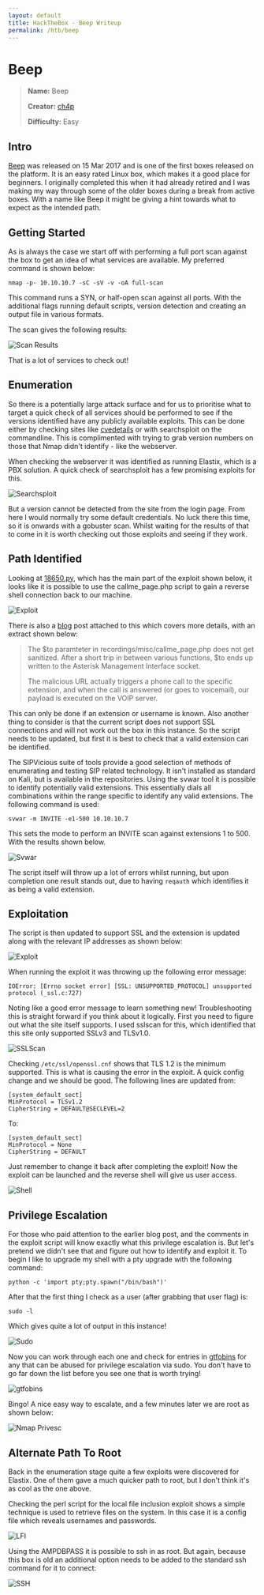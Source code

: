 ```yaml
---
layout: default
title: HackTheBox - Beep Writeup
permalink: /htb/beep
---
```


# Beep

> **Name:** Beep
>
> **Creator:** [ch4p](https://www.hackthebox.eu/home/users/profile/1)
>
> **Difficulty:** Easy


## Intro

[Beep](https://www.hackthebox.eu/home/machines/profile/5) was released on 15 Mar 2017 and is one of the first boxes released on the platform. It is an easy rated Linux box, which makes it a good place for beginners. I originally completed this when it had already retired and I was making my way through some of the older boxes during a break from active boxes. With a name like Beep it might be giving a hint towards what to expect as the intended path. 


## Getting Started

As is always the case we start off with performing a full port scan against the box to  get an idea of what services are available. My preferred command is shown below:

``` nmap -p- 10.10.10.7 -sC -sV -v -oA full-scan ```

This command runs a SYN, or half-open scan against all ports. With the additional flags running default scripts, version detection and creating an output file in various formats. 

The scan gives the following results:

![Scan Results]({{site.url}}/assets/beep/scan-results.png)

That is a lot of services to check out!


## Enumeration

So there is a potentially large attack surface and for us to prioritise what to target a quick check of all services should be performed to see if the versions identified have any publicly available exploits. This can be done either by checking sites like [cvedetails](https://www.cvedetails.com/) or with searchsploit on the commandline. This is complimented with trying to grab version numbers on those that Nmap didn't identify - like the webserver.

When checking the webserver it was identified as running Elastix, which is a PBX solution. A quick check of searchsploit has a few promising exploits for this.

![Searchsploit]({{site.url}}/assets/beep/searchsploit.png) 

But a version cannot be detected from the site from the login page. From here I would normally try some default credentials. No luck there this time, so it is onwards with a gobuster scan. Whilst waiting for the results of that to come in it is worth checking out those exploits and seeing if they work. 

## Path Identified

Looking at [18650.py](https://exploit-db.com/exploits/18650), which has the main part of the exploit shown below, it looks like it is possible to use the callme_page.php script to gain a reverse shell connection back to our machine. 

![Exploit]({{site.url}}/assets/beep/18650.png)

There is also a [blog](http://www.offensive-security.com/vulndev/freepbx-exploit-phone-home/) post attached to this which covers more details, with an extract shown below:

>The $to paramteter in recordings/misc/callme_page.php does not get sanitized. After a short trip in between various functions, $to ends up written to the Asterisk Management Interface socket.
>
>The malicious URL actually triggers a phone call to the specific extension, and when the call is answered (or goes to voicemail), our payload is executed on the VOIP server.

This can only be done if an extension or username is known. Also another thing to consider is that the current script does not support SSL connections and will not work out the box in this instance. So the script needs to be updated, but first it is best to check that a valid extension can be identified. 

The SIPVicious suite of tools provide a good selection of methods of enumerating and testing SIP related technology. It isn't installed as standard on Kali, but is available in the repositories. Using the svwar tool it is possible to identify potentially valid extensions. This essentially dials all combinations within the range specific to identify any valid extensions. The following command is used:

``` svwar -m INVITE -e1-500 10.10.10.7 ```

This sets the mode to perform an INVITE scan against extensions 1 to 500. With the results shown below. 

![Svwar]({{site.url}}/assets/beep/extension-discovery.png)

The script itself will throw up a lot of errors whilst running, but upon completion one result stands out, due to having ``` reqauth ``` which identifies it as being a valid extension.

## Exploitation

The script is then updated to support SSL and the extension is updated along with the relevant IP addresses as shown below:

![Exploit]({{site.url}}/assets/beep/python.png)

When running the exploit it was throwing up the following error message:

``` IOError: [Errno socket error] [SSL: UNSUPPORTED_PROTOCOL] unsupported protocol (_ssl.c:727) ```

Noting like a good error message to learn something new! Troubleshooting this is straight forward if you think about it logically. First you need to figure out what the site itself supports. I used sslscan for this, which identified that this site only supported SSLv3 and TLSv1.0. 

![SSLScan]({{site.url}}/assets/beep/sslscan.png)

Checking ``` /etc/ssl/openssl.cnf ``` shows that TLS 1.2 is the minimum supported. This is what is causing the error in the exploit. A quick config change and we should be good. The following lines are updated from:

```
[system_default_sect]
MinProtocol = TLSv1.2
CipherString = DEFAULT@SECLEVEL=2
```

To:

```
[system_default_sect]
MinProtocol = None
CipherString = DEFAULT
```

Just remember to change it back after completing the exploit! Now the exploit can be launched and the reverse shell will give us user access. 

![Shell]({{site.url}}/assets/beep/shell.png)

## Privilege Escalation

For those who paid attention to the earlier blog post, and the comments in the exploit script will know exactly what this privilege escalation is. But let's pretend we didn't see that and figure out how to identify and exploit it. To begin I like to upgrade my shell with a pty upgrade with the following command:

``` python -c 'import pty;pty.spawn("/bin/bash")' ```

After that the first thing I check as a user (after grabbing that user flag) is:

``` sudo -l ```

Which gives quite a lot of output in this instance!

![Sudo]({{site.url}}/assets/beep/sudo.png)

Now you can work through each one and check for entries in [gtfobins](https://gtfobins.github.io) for any that can be abused for privilege escalation via sudo. You don't have to go far down the list before you see one that is worth trying!

![gtfobins]({{site.url}}/assets/beep/gtfobins.png)

Bingo! A nice easy way to escalate, and a few minutes later we are root as shown below:

![Nmap Privesc]({{site.url}}/assets/beep/nmap-priv.png)

## Alternate Path To Root

Back in the enumeration stage quite a few exploits were discovered for Elastix. One of them gave a much quicker path to root, but I don't think it's as cool as the one above. 

Checking the perl script for the local file inclusion exploit shows a simple technique is used to retrieve files on the system. In this case it is a config file which reveals usernames and passwords. 

![LFI]({{site.url}}/assets/beep/lfi.png)

Using the AMPDBPASS it is possible to ssh in as root. But again, because this box is old an additional option needs to be added to the standard ssh command for it to connect:

![SSH]({{site.url}}/assets/beep/ssh.png)
